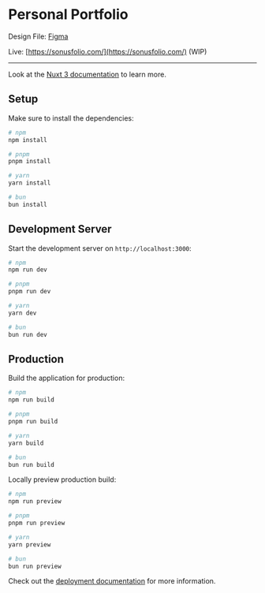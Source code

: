 # Personal Portfolio


Design File: [Figma](https://www.figma.com/file/p3bORZ5sWLD3mg4WVEtaSa/folio-design?type=design&node-id=0%3A1&t=OsGSOCuRUm5tMaVZ-1)

Live: [https://sonusfolio.com/](https://sonusfolio.com/) (WIP)

-------------------------

Look at the [Nuxt 3 documentation](https://nuxt.com/docs/getting-started/introduction) to learn more.

## Setup

Make sure to install the dependencies:

```bash
# npm
npm install

# pnpm
pnpm install

# yarn
yarn install

# bun
bun install
```

## Development Server

Start the development server on `http://localhost:3000`:

```bash
# npm
npm run dev

# pnpm
pnpm run dev

# yarn
yarn dev

# bun
bun run dev
```

## Production

Build the application for production:

```bash
# npm
npm run build

# pnpm
pnpm run build

# yarn
yarn build

# bun
bun run build
```

Locally preview production build:

```bash
# npm
npm run preview

# pnpm
pnpm run preview

# yarn
yarn preview

# bun
bun run preview
```

Check out the [deployment documentation](https://nuxt.com/docs/getting-started/deployment) for more information.
